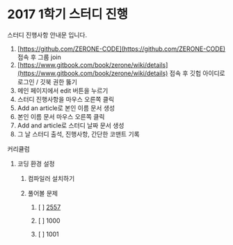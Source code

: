 # 2017 1학기 스터디 진행

스터디 진행사항 안내문 입니다.

1. [https://github.com/ZERONE-CODE](https://github.com/ZERONE-CODE) 접속 후 그룹 join
2. [https://www.gitbook.com/book/zerone/wiki/details](https://www.gitbook.com/book/zerone/wiki/details) 접속 후 깃헙 아이디로 로그인 / 깃북 권한 뚫기
3. 메인 페이지에서 edit 버튼을 누르기
4. 스터디 진행사항을 마우스 오른쪽 클릭
5. Add an article로 본인 이름 문서 생성
6. 본인 이름 문서 마우스 오른쪽 클릭
7. Add and article로 스터디 날짜 문서 생성
8. 그 날 스터디 출석, 진행사항, 간단한 코맨트 기록

커리큘럼

1. 코딩 환경 설정

   1. 컴파일러 설치하기

   2. 풀어볼 문제

      1. [ ] [2557](http://www.acmicpc.net/problem/2557)

      2. [ ] 1000

      3. [ ] 1001



